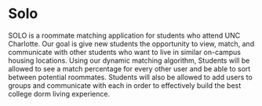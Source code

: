 # Solo

SOLO is a roommate matching application for students who attend UNC Charlotte. Our goal is give new students the opportunity to view, match, and communicate with other students who want to live in similar on-campus housing locations. Using our dynamic matching algorithm, Students will be allowed to see a match percentage for every other user and be able to sort between potential roommates. Students will also be allowed to add users to groups and communicate with each in order to effectively build the best college dorm living experience.
